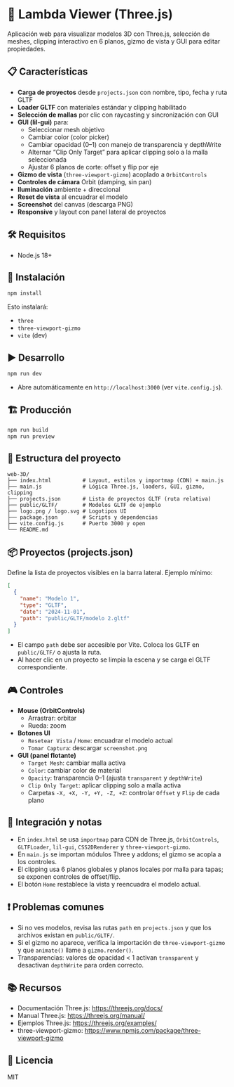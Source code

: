 # 🚀 Lambda Viewer (Three.js)

Aplicación web para visualizar modelos 3D con Three.js, selección de meshes, clipping interactivo en 6 planos, gizmo de vista y GUI para editar propiedades.

## 📋 Características

- **Carga de proyectos** desde `projects.json` con nombre, tipo, fecha y ruta GLTF
- **Loader GLTF** con materiales estándar y clipping habilitado
- **Selección de mallas** por clic con raycasting y sincronización con GUI
- **GUI (lil-gui)** para:
  - Seleccionar mesh objetivo
  - Cambiar color (color picker)
  - Cambiar opacidad (0–1) con manejo de transparencia y depthWrite
  - Alternar “Clip Only Target” para aplicar clipping solo a la malla seleccionada
  - Ajustar 6 planos de corte: offset y flip por eje
- **Gizmo de vista** (`three-viewport-gizmo`) acoplado a `OrbitControls`
- **Controles de cámara** Orbit (damping, sin pan)
- **Iluminación** ambiente + direccional
- **Reset de vista** al encuadrar el modelo
- **Screenshot** del canvas (descarga PNG)
- **Responsive** y layout con panel lateral de proyectos

## 🛠️ Requisitos

- Node.js 18+

## 🧩 Instalación

```bash
npm install
```

Esto instalará:
- `three`
- `three-viewport-gizmo`
- `vite` (dev)

## ▶️ Desarrollo

```bash
npm run dev
```

- Abre automáticamente en `http://localhost:3000` (ver `vite.config.js`).

## 🏗️ Producción

```bash
npm run build
npm run preview
```

## 📁 Estructura del proyecto

```
web-3D/
├── index.html          # Layout, estilos y importmap (CDN) + main.js
├── main.js             # Lógica Three.js, loaders, GUI, gizmo, clipping
├── projects.json       # Lista de proyectos GLTF (ruta relativa)
├── public/GLTF/        # Modelos GLTF de ejemplo
├── logo.png / logo.svg # Logotipos UI
├── package.json        # Scripts y dependencias
├── vite.config.js      # Puerto 3000 y open
└── README.md
```

## 📦 Proyectos (projects.json)

Define la lista de proyectos visibles en la barra lateral. Ejemplo mínimo:

```json
[
  {
    "name": "Modelo 1",
    "type": "GLTF",
    "date": "2024-11-01",
    "path": "public/GLTF/modelo 2.gltf"
  }
]
```

- El campo `path` debe ser accesible por Vite. Coloca los GLTF en `public/GLTF/` o ajusta la ruta.
- Al hacer clic en un proyecto se limpia la escena y se carga el GLTF correspondiente.

## 🎮 Controles

- **Mouse (OrbitControls)**
  - Arrastrar: orbitar
  - Rueda: zoom
- **Botones UI**
  - `Resetear Vista` / `Home`: encuadrar el modelo actual
  - `Tomar Captura`: descargar `screenshot.png`
- **GUI (panel flotante)**
  - `Target Mesh`: cambiar malla activa
  - `Color`: cambiar color de material
  - `Opacity`: transparencia 0–1 (ajusta `transparent` y `depthWrite`)
  - `Clip Only Target`: aplicar clipping solo a malla activa
  - Carpetas `-X, +X, -Y, +Y, -Z, +Z`: controlar `Offset` y `Flip` de cada plano

## 🔌 Integración y notas

- En `index.html` se usa `importmap` para CDN de Three.js, `OrbitControls`, `GLTFLoader`, `lil-gui`, `CSS2DRenderer` y `three-viewport-gizmo`.
- En `main.js` se importan módulos Three y addons; el gizmo se acopla a los controles.
- El clipping usa 6 planos globales y planos locales por malla para tapas; se exponen controles de offset/flip.
- El botón `Home` restablece la vista y reencuadra el modelo actual.

## ❗ Problemas comunes

- Si no ves modelos, revisa las rutas `path` en `projects.json` y que los archivos existan en `public/GLTF/`.
- Si el gizmo no aparece, verifica la importación de `three-viewport-gizmo` y que `animate()` llame a `gizmo.render()`.
- Transparencias: valores de opacidad < 1 activan `transparent` y desactivan `depthWrite` para orden correcto.

## 📚 Recursos

- Documentación Three.js: https://threejs.org/docs/
- Manual Three.js: https://threejs.org/manual/
- Ejemplos Three.js: https://threejs.org/examples/
- three-viewport-gizmo: https://www.npmjs.com/package/three-viewport-gizmo

## 📄 Licencia

MIT 